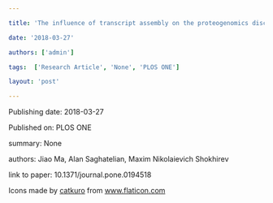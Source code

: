 ---
title: 'The influence of transcript assembly on the proteogenomics discovery of microproteins'
date: '2018-03-27'
authors: ['admin']
tags:  ['Research Article', 'None', 'PLOS ONE']
layout: 'post'
---
Publishing date: 2018-03-27

Published on: PLOS ONE

summary: None

authors: Jiao Ma, Alan Saghatelian, Maxim Nikolaievich Shokhirev

link to paper: 10.1371/journal.pone.0194518

Icons made by <a href="https://www.flaticon.com/free-icon/bookshelves_3576884" title="catkuro">catkuro</a> from <a href="https://www.flaticon.com/" title="Flaticon"> www.flaticon.com</a>